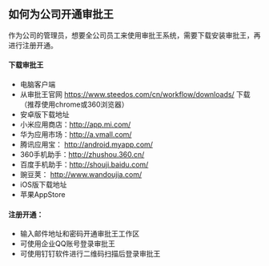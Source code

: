 ## 如何为公司开通审批王

作为公司的管理员，想要全公司员工来使用审批王系统，需要下载安装审批王，再进行注册开通。

#### 下载审批王
- 电脑客户端 
 - 从审批王官网 https://www.steedos.com/cn/workflow/downloads/ 下载（推荐使用chrome或360浏览器）
- 安卓版下载地址
 - 小米应用商店：http://app.mi.com/
 - 华为应用市场：http://a.vmall.com/
 - 腾讯应用宝： http://android.myapp.com/
 - 360手机助手：http://zhushou.360.cn/
 - 百度手机助手：http://shouji.baidu.com/
 - 豌豆荚：  http://www.wandoujia.com/
- iOS版下载地址
 - 苹果AppStore
 
#### 注册开通：
- 输入邮件地址和密码开通审批王工作区
- 可使用企业QQ账号登录审批王
- 可使用钉钉软件进行二维码扫描后登录审批王

